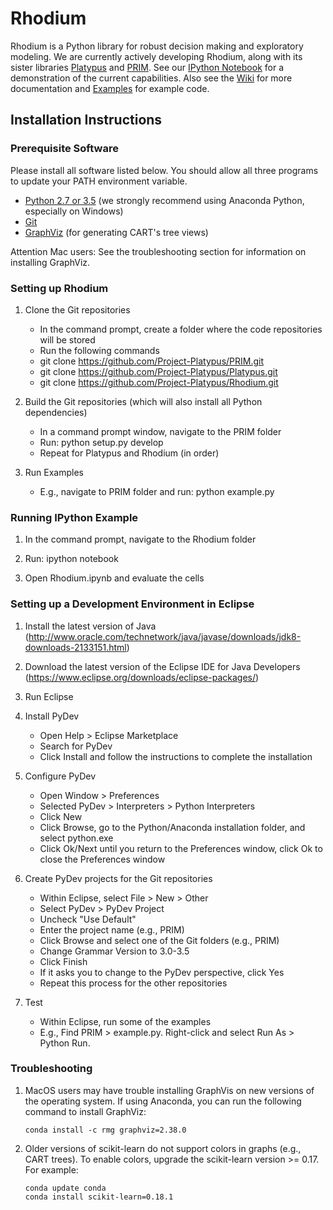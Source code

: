 # Rhodium #

Rhodium is a Python library for robust decision making and exploratory
modeling.  We are currently actively developing Rhodium, along with its sister
libraries [Platypus](https://github.com/Project-Platypus/Platypus) and
[PRIM](https://github.com/Project-Platypus/PRIM).  See our
[IPython Notebook](https://gist.github.com/dhadka/a8d7095c98130d8f73bc)
for a demonstration of the current capabilities.  Also see the
[Wiki](https://github.com/Project-Platypus/Rhodium/wiki) for more documentation and
[Examples](https://github.com/Project-Platypus/Rhodium/tree/master/examples) for example code.


## Installation Instructions ##

### Prerequisite Software ###

Please install all software listed below.  You should allow all three programs to update your PATH environment variable.

  * [Python 2.7 or 3.5](https://www.continuum.io/downloads) (we strongly recommend using Anaconda Python, especially on Windows)
  * [Git](https://git-scm.com/downloads)
  * [GraphViz](http://www.graphviz.org/Download.php) (for generating CART's tree views)

Attention Mac users: See the troubleshooting section for information on installing GraphViz.

### Setting up Rhodium ###

  1. Clone the Git repositories

     * In the command prompt, create a folder where the code repositories will be stored
     * Run the following commands
     * git clone https://github.com/Project-Platypus/PRIM.git
     * git clone https://github.com/Project-Platypus/Platypus.git
     * git clone https://github.com/Project-Platypus/Rhodium.git

  2. Build the Git repositories (which will also install all Python dependencies)

     * In a command prompt window, navigate to the PRIM folder
     * Run: python setup.py develop
     * Repeat for Platypus and Rhodium (in order)

  3. Run Examples

     * E.g., navigate to PRIM folder and run: python example.py


### Running IPython Example ###

  1. In the command prompt, navigate to the Rhodium folder

  2. Run: ipython notebook

  3. Open Rhodium.ipynb and evaluate the cells


### Setting up a Development Environment in Eclipse ###

  1. Install the latest version of Java (http://www.oracle.com/technetwork/java/javase/downloads/jdk8-downloads-2133151.html)

  2. Download the latest version of the Eclipse IDE for Java Developers (https://www.eclipse.org/downloads/eclipse-packages/)

  3. Run Eclipse

  4. Install PyDev

     * Open Help > Eclipse Marketplace
     * Search for PyDev
     * Click Install and follow the instructions to complete the installation

  5. Configure PyDev

     * Open Window > Preferences
     * Selected PyDev > Interpreters > Python Interpreters
     * Click New
     * Click Browse, go to the Python/Anaconda installation folder, and select python.exe
     * Click Ok/Next until you return to the Preferences window, click Ok to close the Preferences window

  6. Create PyDev projects for the Git repositories

     * Within Eclipse, select File > New > Other
     * Select PyDev > PyDev Project
     * Uncheck "Use Default"
     * Enter the project name (e.g., PRIM)
     * Click Browse and select one of the Git folders (e.g., PRIM)
     * Change Grammar Version to 3.0-3.5
     * Click Finish
     * If it asks you to change to the PyDev perspective, click Yes
     * Repeat this process for the other repositories

  7. Test

     * Within Eclipse, run some of the examples
     * E.g., Find PRIM > example.py.  Right-click and select Run As > Python Run.

### Troubleshooting ###

  1. MacOS users may have trouble installing GraphVis on new versions of the operating system.  If using Anaconda, you can run the following command to install GraphViz:
  
       ```
       conda install -c rmg graphviz=2.38.0
       ```
     
  2. Older versions of scikit-learn do not support colors in graphs (e.g., CART trees).  To enable colors, upgrade the scikit-learn version >= 0.17.  For example:
  
       ```
       conda update conda
       conda install scikit-learn=0.18.1
       ```
